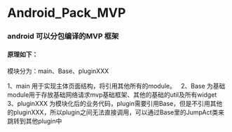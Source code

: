 # Android_Pack_MVP
### android 可以分包编译的MVP 框架
#### 原理如下：
模块分为：main、Base、pluginXXX 

1、main 用于实现主体页面结构，将引用其他所有的module。
 
2、Base 为基础module用于存放基础网络请求mvp基础框架、其他的基础的util及所有widget
 
3、pluginXXX 为模块化后的业务代码，plugin需要引用Base，但是不引用其他的pluginXXX，所以plugin之间无法直接调用，可以通过Base里的JumpAct类来跳转到其他plugin中
